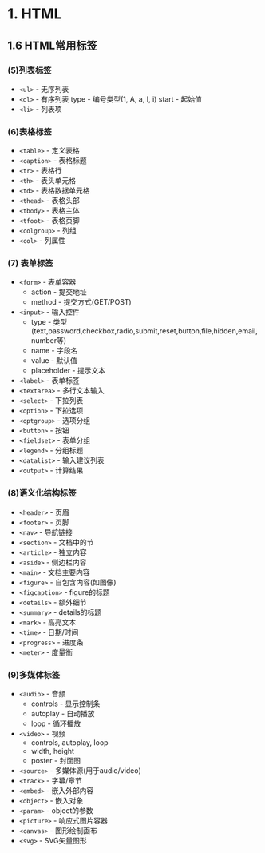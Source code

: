 # 1. HTML

## 1.6 HTML常用标签

### (5)列表标签
- ``​​<ul>``​​​​ - 无序列表
- ``​​<ol>``​​​​ - 有序列表
type - 编号类型(1, A, a, I, i)
start - 起始值
- ``​​<li>``​​​​ - 列表项


### (6)表格标签
- ``​​<table>``​​ - 定义表格
- ``​​<caption>``​​ - 表格标题
- ``​​<tr>``​​ - 表格行
- ``​​<th>``​​ - 表头单元格
- ``​​<td>``​​ - 表格数据单元格
- ``​​<thead>``​​ - 表格头部
- ``​​<tbody>``​​ - 表格主体
- ``​​<tfoot>``​​ - 表格页脚
- ``​​<colgroup>``​​ - 列组
- ``​​<col>``​​ - 列属性

### (7) 表单标签
- ``​​<form>``​​ - 表单容器
  - action - 提交地址
  - method - 提交方式(GET/POST)  
- ``​​<input>``​​ - 输入控件
  - type - 类型(text,password,checkbox,radio,submit,reset,button,file,hidden,email,number等)
  - name - 字段名
  - value - 默认值
  - placeholder - 提示文本
- ``​​<label>``​​ - 表单标签
- ``​​<textarea>``​​ - 多行文本输入
- ``​​<select>``​​ - 下拉列表
- ``​​<option>``​​ - 下拉选项
- ``​​<optgroup>``​​ - 选项分组
- ``​​<button>``​​ - 按钮
- ``​​<fieldset>``​​ - 表单分组
- ``​​<legend>``​​ - 分组标题
- ``​​<datalist>``​​ - 输入建议列表
- ``​​<output>``​​ - 计算结果

### (8)语义化结构标签
- ``​​<header>``​​ - 页眉
- ``​​<footer>``​​ - 页脚
- ``​​<nav>``​​ - 导航链接
- ``​​<section>``​​ - 文档中的节
- ``​​<article>``​​ - 独立内容
- ``​​<aside>``​​ - 侧边栏内容
- ``​​<main>``​​ - 文档主要内容
- ``​​<figure>``​​ - 自包含内容(如图像)
- ``​​<figcaption>``​​ - figure的标题
- ``​​<details>``​​ - 额外细节
- ``​​<summary>``​​ - details的标题
- ``​​<mark>``​​ - 高亮文本
- ``​​<time>``​​ - 日期/时间
- ``​​<progress>``​​ - 进度条
- ``​​<meter>``​​ - 度量衡

### (9)多媒体标签
- ``​​<audio>``​​ - 音频
  - controls - 显示控制条
  - autoplay - 自动播放
  - loop - 循环播放
- ``​​<video>``​​ - 视频
  - controls, autoplay, loop
  - width, height
  - poster - 封面图
- ``​​<source>``​​ - 多媒体源(用于audio/video)
- ``​​<track>``​​ - 字幕/章节
- ``​​<embed>``​​ - 嵌入外部内容
- ``​​<object>``​​ - 嵌入对象
- ``​​<param>``​​ - object的参数
- ``​​<picture>``​​ - 响应式图片容器
- ``​​<canvas>``​​ - 图形绘制画布
- ``​​<svg>``​​ - SVG矢量图形
